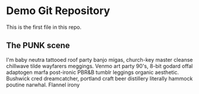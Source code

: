 # Demo Git Repository

This is the first file in this repo.

## The PUNK scene

I'm baby neutra tattooed roof party banjo migas, church-key master cleanse chillwave tilde wayfarers meggings. Venmo art party 90's, 8-bit godard offal adaptogen marfa post-ironic PBR&B tumblr leggings organic aesthetic. Bushwick cred dreamcatcher, portland craft beer distillery literally hammock poutine narwhal. Flannel irony 
